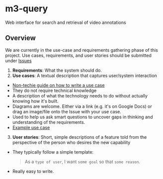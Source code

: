 # m3-query
Web interface for search and retrieval of video annotations

## Overview

We are currently in the use-case and requirements gathering phase of this project. Use cases, requirements, and user stories should be submitted under [Issues](https://github.com/mbari-media-management/m3-query/issues)

1. __Requirements__: What the system should do.
2. __Use cases__: A textual description that captures user/system interaction
  - [Non-techie guide on how to write a use case](https://www.usability.gov/how-to-and-tools/methods/use-cases.html)
  - They do not require technical knowledge
  - A description of what the technology needs to do without actually knowing how it's built.
  - Diagrams are welcome. Either via a link (e.g. it's on Google Docs) or drag an image/file onto the Issue with your use case.
  - Used to help us ask smart questions to uncover gaps in thinking and understanding of the requirements.
  - [Example use case](https://www.usability.gov/how-to-and-tools/methods/use-cases.html)
3. __User stories__: Short, simple descriptions of a feature told from the perspective of the person who desires the new capability
  - They typically follow a simple template: 
    > As a `type of user`, I want `some goal` so that `some reason`. 
  - Really easy to write. 

